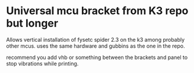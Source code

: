 # Universal mcu bracket from K3 repo but longer
  Allows vertical installation of fysetc spider 2.3 on the k3 among probably other mcus. uses the same hardware and gubbins as the one in the repo.

  recommend you add vhb or something between the brackets and panel to stop vibrations while printing.
